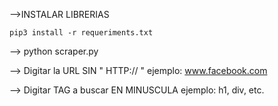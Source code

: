 
-->INSTALAR LIBRERIAS

	pip3 install -r requeriments.txt

--> python scraper.py

--> Digitar la URL SIN " HTTP:// " ejemplo: www.facebook.com

--> Digitar TAG a buscar EN MINUSCULA ejemplo: h1, div, etc.
